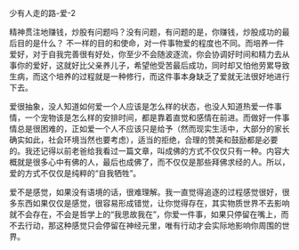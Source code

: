 少有人走的路-爱-2

精神贯注地赚钱，炒股有问题吗？没有问题，有问题的是，你赚钱，炒股成功的最后目的是什么？
不一样的目的和使命，对一件事物爱的程度也不同。而培养一件爱好，对于自我完善很有好处，你至少不会随波逐流，你会协调好时间和精力去从事你的爱好，这就好比父亲养儿子，希望他受苦最后成功，同时却又怕他劳累导致生病，而这个培养的过程就是一种修行，而这件事本身缺乏了爱就无法很好地进行下去。

爱很抽象，没人知道如何爱一个人应该是怎么样的状态，也没人知道热爱一件事情，一个宠物该是怎么样的安排时间，都是靠着直觉和感情在前进。而做好一件事情总是很困难的，正如爱一个人不应该只是给予（然而现实生活中，大部分的家长确实如此，社会环境当然也要考虑），适当的拒绝，合理的赞美和鼓励都是必要的。我还记得以前老爸给我看过一篇文章，叫成佛的方式不仅仅只有一种。内容大概就是很多心中有佛的人，最后也成佛了，而不仅仅是那些拜佛求经的人。所以，爱的方式不仅仅是纯粹的“自我牺牲”。

爱不是感觉，如果没有语境的话，很难理解。我一直觉得追逐的过程感觉很好，很多东西如果仅仅是感觉，很容易形成错觉，让你觉得存在，其实物质世界不去影响就不会存在，不会是哲学上的“我思故我在”，你爱一件事，如果只停留在嘴上，而不去行动，那这种感觉只会停留在神经元里，唯有行动才会实际地影响你周围的世界。


